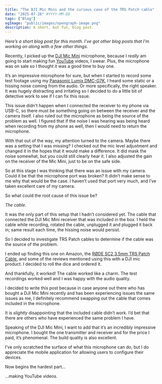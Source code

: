 ```yaml
---
title: "The DJI Mic Mini and the curious case of the TRS Patch cable"
date: "2025-07-26" #YYYY-MM-DD
tags: ["Blog"]
ogImage: "public/images/opengraph-image.png"
description: A short, but fun, blog post.
---
```


*Here’s a short blog post for this month. I’ve got other blog posts that I’m working on along with a few other things.*

Recently, I picked up the [DJI Mic Mini](https://www.dji.com/uk/mic-mini?site=brandsite&from=landing_page) microphone, because I *really* am going to start making fun [YouTube](https://www.joshblewitt.dev/posts/2024-12-22-end-of-year) videos, I swear. Plus, the microphone was on sale so I thought it was a good time to buy one.

It’s an impressive microphone for sure, but when I started to record some test footage using my [Panasonic Lumix DMC-G7K](https://www.panasonic.com/uk/consumer/cameras-camcorders/lumix-mirrorless-cameras/lumix-g-cameras/dmc-g7keb.html), I heard some static or a hissing noise coming from the audio. Or more specifically, the right speaker. It was hugely distracting and irritating so I decided to do a little bit of detective work to see if I can fix this issue.

This issue didn’t happen when I connected the receiver to my phone via USB-C, so there must be something going on between the receiver and the camera itself. I also ruled out the microphone as being the source of the problem as well. I figured that if the noise I was hearing was being heard when recording from my phone as well, then I would need to return the microphone.

With that out of the way, my attention turned to the camera. Maybe there was a setting that I was missing? I checked out the mic level adjustment and changed it in the hopes that it would make a difference. It did mask the noise somewhat, but you could still clearly hear it. I also adjusted the gain on the receiver of the Mic Mini, just to be on the safe side.

So at this stage I was thinking that there was an issue with my camera. Could it be that the microphone port was broken? It didn’t make sense to me why that would be the case. I haven’t used that port very much, and I’ve taken excellent care of my camera.

So what could the root cause of this issue be?

*The cable.*

It was the only part of this setup that I hadn’t considered yet. The cable that connected the DJI Mic Mini receiver that was included in the box. I held the cable while recording, rotated the cable, unplugged it and plugged it back in; same result each time, the hissing noise would persist.

So I decided to investigate TRS Patch cables to determine if the cable was the source of the problem.

I ended up finding this one on Amazon, the [RØDE SC2 3.5mm TRS Patch Cable](https://www.amazon.co.uk/dp/B00I5LC3WO?th=1), and some of the reviews mentioned using this with a DJI mic product. I decided to roll the dice and ordered it.

And thankfully, it worked! The cable worked like a charm. The test recordings worked well and I was happy with the audio quality.

I decided to write this post because in case anyone out there who has bought a DJI Mic Mini recently and has been experiencing issues the same issues as me, I definitely recommend swapping out the cable that comes included in the microphone.

It is *slightly* disappointing that the included cable didn’t work. I’d bet that there are others who have experienced the same problem I have.

Speaking of the DJI Mic Mini, I want to add that it’s an incredibly impressive microphone. I bought the one transmitter and receiver and for the price I paid, it’s phenomenal. The build quality is also excellent.

I’ve only scratched the surface of what this microphone can do, but I do appreciate the mobile application for allowing users to configure their devices.

Now begins the hardest part…

…making YouTube videos.
